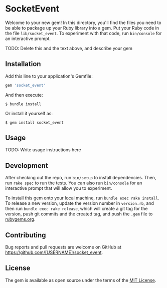 # SocketEvent

Welcome to your new gem! In this directory, you'll find the files you need to be able to package up your Ruby library into a gem. Put your Ruby code in the file `lib/socket_event`. To experiment with that code, run `bin/console` for an interactive prompt.

TODO: Delete this and the text above, and describe your gem

## Installation

Add this line to your application's Gemfile:

```ruby
gem 'socket_event'
```

And then execute:

    $ bundle install

Or install it yourself as:

    $ gem install socket_event

## Usage

TODO: Write usage instructions here

## Development

After checking out the repo, run `bin/setup` to install dependencies. Then, run `rake spec` to run the tests. You can also run `bin/console` for an interactive prompt that will allow you to experiment.

To install this gem onto your local machine, run `bundle exec rake install`. To release a new version, update the version number in `version.rb`, and then run `bundle exec rake release`, which will create a git tag for the version, push git commits and the created tag, and push the `.gem` file to [rubygems.org](https://rubygems.org).

## Contributing

Bug reports and pull requests are welcome on GitHub at https://github.com/[USERNAME]/socket_event.

## License

The gem is available as open source under the terms of the [MIT License](https://opensource.org/licenses/MIT).

